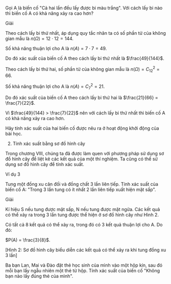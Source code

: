Gọi A là biến cố "Cả hai lần đều lấy được bi màu trắng". Với cách lấy bi nào thì biến cố A có khả năng xảy ra cao hơn?

Giải

Theo cách lấy bi thứ nhất, áp dụng quy tắc nhân ta có số phần tử của không gian mẫu là $n(\Omega) = 12 \cdot 12 = 144$.

Số khả năng thuận lợi cho A là $n(A) = 7 \cdot 7 = 49$.

Do đó xác suất của biến cố A theo cách lấy bi thứ nhất là $\frac{49}{144}$.

Theo cách lấy bi thứ hai, số phần tử của không gian mẫu là $n(\Omega) = C^2_{12} = 66$.

Số khả năng thuận lợi cho A là $n(A) = C^2_7 = 21$.

Do đó xác suất của biến cố A theo cách lấy bi thứ hai là $\frac{21}{66} = \frac{7}{22}$.

Vì $\frac{49}{144} > \frac{7}{22}$ nên với cách lấy bi thứ nhất thì biến cố A có khả năng xảy ra cao hơn.

Hãy tính xác suất của hai biến cố được nêu ra ở hoạt động khởi động của bài học.

2. Tính xác suất bằng sơ đồ hình cây

Trong chương VIII, chúng ta đã được làm quen với phương pháp sử dụng sơ đồ hình cây để liệt kê các kết quả của một thí nghiệm. Ta cũng có thể sử dụng sơ đồ hình cây để tính xác suất.

Ví dụ 3

Tung một đồng xu cân đối và đồng chất 3 lần liên tiếp. Tính xác suất của biến cố A: "Trong 3 lần tung có ít nhất 2 lần liên tiếp xuất hiện mặt sấp".

Giải

Kí hiệu S nếu tung được mặt sấp, N nếu tung được mặt ngửa. Các kết quả có thể xảy ra trong 3 lần tung được thể hiện ở sơ đồ hình cây như Hình 2.

Có tất cả 8 kết quả có thể xảy ra, trong đó có 3 kết quả thuận lợi cho A. Do đó:

$P(A) = \frac{3}{8}$.

[Hình 2: Sơ đồ hình cây biểu diễn các kết quả có thể xảy ra khi tung đồng xu 3 lần]

Ba bạn Lan, Mai và Đào đặt thẻ học sinh của mình vào một hộp kín, sau đó mỗi bạn lấy ngẫu nhiên một thẻ từ hộp. Tính xác suất của biến cố "Không bạn nào lấy đúng thẻ của mình".